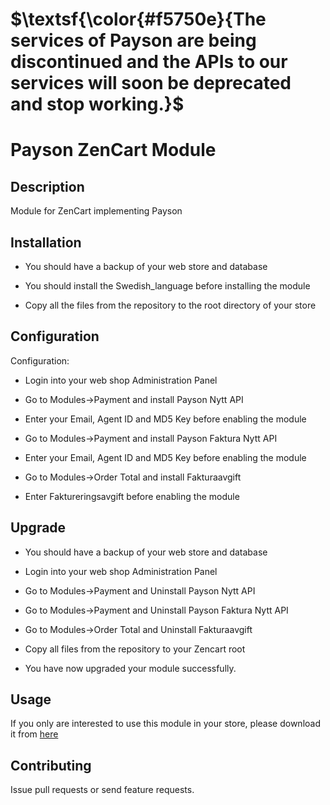 # $\textsf{\color{#f5750e}{The services of Payson are being discontinued and the APIs to our services will soon be deprecated and stop working.}$ 

# Payson ZenCart Module

## Description

Module for ZenCart implementing Payson

## Installation

* You should have a backup of your web store and database

* You should install the Swedish_language before installing the module

* Copy all the files from the repository to the root directory of your store 

## Configuration

Configuration:

* Login into your web shop Administration Panel

* Go to Modules->Payment and install Payson Nytt API 

* Enter your Email, Agent ID and MD5 Key before enabling the module

* Go to Modules->Payment and install Payson Faktura Nytt API

* Enter your Email, Agent ID and MD5 Key before enabling the module

* Go to Modules->Order Total and install Fakturaavgift

* Enter Faktureringsavgift before enabling the module

## Upgrade

* You should have a backup of your web store and database

* Login into your web shop Administration Panel

* Go to Modules->Payment and Uninstall Payson Nytt API 

* Go to Modules->Payment and Uninstall Payson Faktura Nytt API

* Go to Modules->Order Total and Uninstall Fakturaavgift

* Copy all files from the repository to your Zencart root

* You have now upgraded your module successfully.

## Usage

If you only are interested to use this module in your store, please download it from [here](https://www.payson.se/integration/moduler/ZenCart)

## Contributing

Issue pull requests or send feature requests.